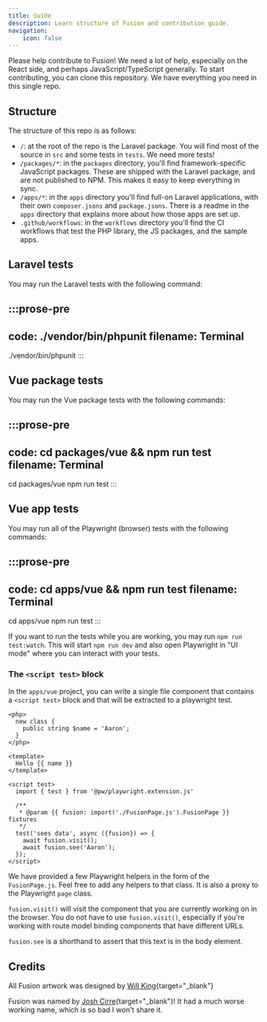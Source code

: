 ```yaml
---
title: Guide
description: Learn structure of Fusion and contribution guide.
navigation:
    icon: false
---
```


Please help contribute to Fusion! We need a lot of help, especially on the React side, and perhaps JavaScript/TypeScript generally. To start contributing, you can clone this repository. We have everything you need in this single repo.

## Structure
The structure of this repo is as follows:

- `/`: at the root of the repo is the Laravel package. You will find most of the source in `src` and some tests in `tests`. We need more tests!
- `/packages/*`: in the `packages` directory, you'll find framework-specific JavaScript packages. These are shipped with the Laravel package, and are not published to NPM. This makes it easy to keep everything in sync.
- `/apps/*`: in the `apps` directory you'll find full-on Laravel applications, with their own `composer.jsons` and `package.jsons`. There is a readme in the `apps` directory that explains more about how those apps are set up.
- `.github/workflows`: in the `workflows` directory you'll find the CI workflows that test the PHP library, the JS packages, and the sample apps.

## Laravel tests
You may run the Laravel tests with the following command:

:::prose-pre
---
code: ./vendor/bin/phpunit
filename: Terminal
---
./vendor/bin/phpunit
:::

## Vue package tests
You may run the Vue package tests with the following commands:

:::prose-pre
---
code: cd packages/vue && npm run test
filename: Terminal
---
cd packages/vue
npm run test
:::

## Vue app tests
You may run all of the Playwright (browser) tests with the following commands:

:::prose-pre
---
code: cd apps/vue && npm run test
filename: Terminal
---
cd apps/vue
npm run test
:::

If you want to run the tests while you are working, you may run `npm run test:watch`. This will start `npm run dev` and also open Playwright in "UI mode" where you can interact with your tests.

### The `<script test>` block
In the `apps/vue` project, you can write a single file component that contains a `<script test>` block and that will be extracted to a playwright test.
```vue
<php>
  new class {
    public string $name = 'Aaron';
  }
</php>

<template>
  Hello {{ name }}
</template>

<script test>
  import { test } from '@pw/playwright.extension.js'

  /**
   * @param {{ fusion: import('./FusionPage.js').FusionPage }} fixtures
   */
  test('sees data', async ({fusion}) => {
    await fusion.visit();
    await fusion.see('Aaron');
  });
</script>
```

We have provided a few Playwright helpers in the form of the `FusionPage.js`. Feel free to add any helpers to that class. It is also a proxy to the Playwright `page` class.

`fusion.visit()` will visit the component that you are currently working on in the browser. You do not have to use `fusion.visit()`, especially if you're working with route model binding components that have different URLs.

`fusion.see` is a shorthand to assert that this text is in the body element.

## Credits
All Fusion artwork was designed by [Will King](https://x.com/wking__){target="_blank"}

Fusion was named by [Josh Cirre](https://x.com/joshcirre){target="_blank"}! It had a much worse working name, which is so bad I won't share it.
